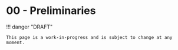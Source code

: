 # 00 - Preliminaries

!!! danger "DRAFT"

    This page is a work-in-progress and is subject to change at any moment.
